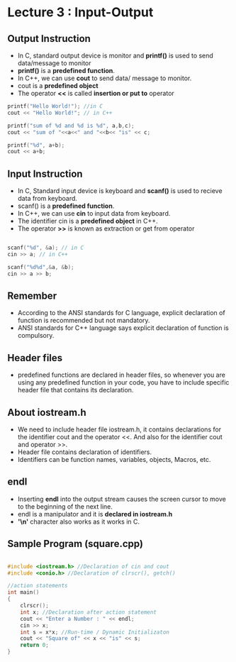# Lecture 3 : Input-Output

## Output Instruction
- In C, standard output device is monitor and **printf()** is used to send data/message to monitor
- **printf()** is a **predefined function**.
- In C++, we can use **cout** to send data/ message to monitor.
- cout is a **predefined object**
- The operator **<<** is called **insertion or put to** operator

```cpp
printf("Hello World!"); //in C
cout << "Hello World!"; // in C++

printf("sum of %d and %d is %d", a,b,c);
cout << "sum of "<<a<<" and "<<b<< "is" << c;

printf("%d", a+b);
cout << a+b;

```

## Input Instruction
- In C, Standard input device is keyboard and **scanf()** is used to recieve data from keyboard.
- scanf() is a **predefined function**.
- In C++, we can use **cin** to input data from keyboard.
- The identifier cin is a **predefined object** in C++.
- The operator **>>** is known as extraction or get from operator

```cpp

scanf("%d", &a); // in C
cin >> a; // in C++

scanf("%d%d",&a, &b);
cin >> a >> b;

```

## Remember
- According to the ANSI standards for C language, explicit declaration of function is recommended but not mandatory.
- ANSI standards for C++ language says explicit declaration of function is compulsory.

## Header files
- predefined functions are declared in header files, so whenever you are using any predefined function in your code, you have to include specific header file that contains its declaration.

## About iostream.h
- We need to include header file iostream.h, it contains declarations for the identifier cout and the operator <<. And also for the identifier cout and operator >>.
- Header file contains declaration of identifiers.
- Identifiers can be function names, variables, objects, Macros, etc.

## endl
- Inserting **endl** into the output stream causes the screen cursor to move to the beginning of the next line.
- endl is a manipulator and it is **declared in iostream.h**
- **'\n'** character also works as it works in C.

## Sample Program (square.cpp)
```cpp

#include <iostream.h> //Declaration of cin and cout
#include <conio.h> //Declaration of clrscr(), getch()

//action statements
int main()
{
	clrscr();
	int x; //Declaration after action statement
	cout << "Enter a Number : " << endl;
	cin >> x;
	int s = x*x; //Run-time / Dynamic Initializaton
	cout << "Square of" << x << "is" << s;
	return 0;
}
